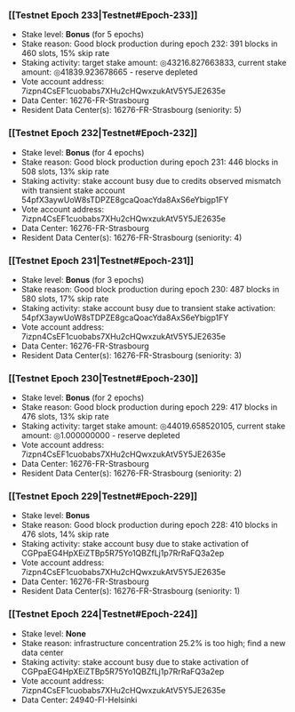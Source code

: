 ### [[Testnet Epoch 233|Testnet#Epoch-233]]
* Stake level: **Bonus** (for 5 epochs)
* Stake reason: Good block production during epoch 232: 391 blocks in 460 slots, 15% skip rate
* Staking activity: target stake amount: ◎43216.827663833, current stake amount: ◎41839.923678665 - reserve depleted
* Vote account address: 7izpn4CsEF1cuobabs7XHu2cHQwxzukAtV5Y5JE2635e
* Data Center: 16276-FR-Strasbourg
* Resident Data Center(s): 16276-FR-Strasbourg (seniority: 5)
### [[Testnet Epoch 232|Testnet#Epoch-232]]
* Stake level: **Bonus** (for 4 epochs)
* Stake reason: Good block production during epoch 231: 446 blocks in 508 slots, 13% skip rate
* Staking activity: stake account busy due to credits observed mismatch with transient stake account 54pfX3aywUoW8sTDPZE8gcaQoacYda8AxS6eYbigp1FY
* Vote account address: 7izpn4CsEF1cuobabs7XHu2cHQwxzukAtV5Y5JE2635e
* Data Center: 16276-FR-Strasbourg
* Resident Data Center(s): 16276-FR-Strasbourg (seniority: 4)
### [[Testnet Epoch 231|Testnet#Epoch-231]]
* Stake level: **Bonus** (for 3 epochs)
* Stake reason: Good block production during epoch 230: 487 blocks in 580 slots, 17% skip rate
* Staking activity: stake account busy due to transient stake activation: 54pfX3aywUoW8sTDPZE8gcaQoacYda8AxS6eYbigp1FY
* Vote account address: 7izpn4CsEF1cuobabs7XHu2cHQwxzukAtV5Y5JE2635e
* Data Center: 16276-FR-Strasbourg
* Resident Data Center(s): 16276-FR-Strasbourg (seniority: 3)
### [[Testnet Epoch 230|Testnet#Epoch-230]]
* Stake level: **Bonus** (for 2 epochs)
* Stake reason: Good block production during epoch 229: 417 blocks in 476 slots, 13% skip rate
* Staking activity: target stake amount: ◎44019.658520105, current stake amount: ◎1.000000000 - reserve depleted
* Vote account address: 7izpn4CsEF1cuobabs7XHu2cHQwxzukAtV5Y5JE2635e
* Data Center: 16276-FR-Strasbourg
* Resident Data Center(s): 16276-FR-Strasbourg (seniority: 2)
### [[Testnet Epoch 229|Testnet#Epoch-229]]
* Stake level: **Bonus**
* Stake reason: Good block production during epoch 228: 410 blocks in 476 slots, 14% skip rate
* Staking activity: stake account busy due to stake activation of CGPpaEG4HpXEiZTBp5R75Yo1QBZfLj1p7RrRaFQ3a2ep
* Vote account address: 7izpn4CsEF1cuobabs7XHu2cHQwxzukAtV5Y5JE2635e
* Data Center: 16276-FR-Strasbourg
* Resident Data Center(s): 16276-FR-Strasbourg (seniority: 1)
### [[Testnet Epoch 224|Testnet#Epoch-224]]
* Stake level: **None**
* Stake reason: infrastructure concentration 25.2% is too high; find a new data center
* Staking activity: stake account busy due to stake activation of CGPpaEG4HpXEiZTBp5R75Yo1QBZfLj1p7RrRaFQ3a2ep
* Vote account address: 7izpn4CsEF1cuobabs7XHu2cHQwxzukAtV5Y5JE2635e
* Data Center: 24940-FI-Helsinki